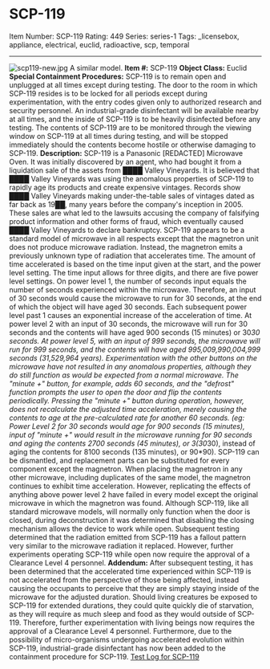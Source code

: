 # SCP-119
Item Number: SCP-119
Rating: 449
Series: series-1
Tags: _licensebox, appliance, electrical, euclid, radioactive, scp, temporal

---

![scp119-new.jpg](https://scp-wiki.wdfiles.com/local--files/scp-119/scp119-new.jpg)
A similar model.
**Item #:** SCP-119
**Object Class:** Euclid
**Special Containment Procedures:** SCP-119 is to remain open and unplugged at all times except during testing. The door to the room in which SCP-119 resides is to be locked for all periods except during experimentation, with the entry codes given only to authorized research and security personnel. An industrial-grade disinfectant will be available nearby at all times, and the inside of SCP-119 is to be heavily disinfected before any testing. The contents of SCP-119 are to be monitored through the viewing window on SCP-119 at all times during testing, and will be stopped immediately should the contents become hostile or otherwise damaging to SCP-119.
**Description:** SCP-119 is a Panasonic [REDACTED] Microwave Oven. It was initially discovered by an agent, who had bought it from a liquidation sale of the assets from ████ Valley Vineyards. It is believed that ████ Valley Vineyards was using the anomalous properties of SCP-119 to rapidly age its products and create expensive vintages. Records show ████ Valley Vineyards making under-the-table sales of vintages dated as far back as 19██, many years before the company's inception in 2005. These sales are what led to the lawsuits accusing the company of falsifying product information and other forms of fraud, which eventually caused ████ Valley Vineyards to declare bankruptcy. SCP-119 appears to be a standard model of microwave in all respects except that the magnetron unit does not produce microwave radiation. Instead, the magnetron emits a previously unknown type of radiation that accelerates time.
The amount of time accelerated is based on the time input given at the start, and the power level setting. The time input allows for three digits, and there are five power level settings. On power level 1, the number of seconds input equals the number of seconds experienced within the microwave. Therefore, an input of 30 seconds would cause the microwave to run for 30 seconds, at the end of which the object will have aged 30 seconds. Each subsequent power level past 1 causes an exponential increase of the acceleration of time. At power level 2 with an input of 30 seconds, the microwave will run for 30 seconds and the contents will have aged 900 seconds (15 minutes) or 30*30 seconds. At power level 5, with an input of 999 seconds, the microwave will run for 999 seconds, and the contents will have aged 995,009,990,004,999 seconds (31,529,964 years).
Experimentation with the other buttons on the microwave have not resulted in any anomalous properties, although they do still function as would be expected from a normal microwave. The "minute +" button, for example, adds 60 seconds, and the "defrost" function prompts the user to open the door and flip the contents periodically. Pressing the "minute +" button during operation, however, does not recalculate the adjusted time acceleration, merely causing the contents to age at the pre-calculated rate for another 60 seconds. (eg: Power Level 2 for 30 seconds would age for 900 seconds (15 minutes), input of "minute +" would result in the microwave running for 90 seconds and aging the contents 2700 seconds (45 minutes), or 3(30*30), instead of aging the contents for 8100 seconds (135 minutes), or 90*90).
SCP-119 can be dismantled, and replacement parts can be substituted for every component except the magnetron. When placing the magnetron in any other microwave, including duplicates of the same model, the magnetron continues to exhibit time acceleration. However, replicating the effects of anything above power level 2 have failed in every model except the original microwave in which the magnetron was found.
Although SCP-119, like all standard microwave models, will normally only function when the door is closed, during deconstruction it was determined that disabling the closing mechanism allows the device to work while open. Subsequent testing determined that the radiation emitted from SCP-119 has a fallout pattern very similar to the microwave radiation it replaced. However, further experiments operating SCP-119 while open now require the approval of a Clearance Level 4 personnel.
**Addendum:** After subsequent testing, it has been determined that the accelerated time experienced within SCP-119 is not accelerated from the perspective of those being affected, instead causing the occupants to perceive that they are simply staying inside of the microwave for the adjusted duration. Should living creatures be exposed to SCP-119 for extended durations, they could quite quickly die of starvation, as they will require as much sleep and food as they would outside of SCP-119. Therefore, further experimentation with living beings now requires the approval of a Clearance Level 4 personnel.
Furthermore, due to the possibility of micro-organisms undergoing accelerated evolution within SCP-119, industrial-grade disinfectant has now been added to the containment procedure for SCP-119.
[Test Log for SCP-119](/test-log-for-scp-119)